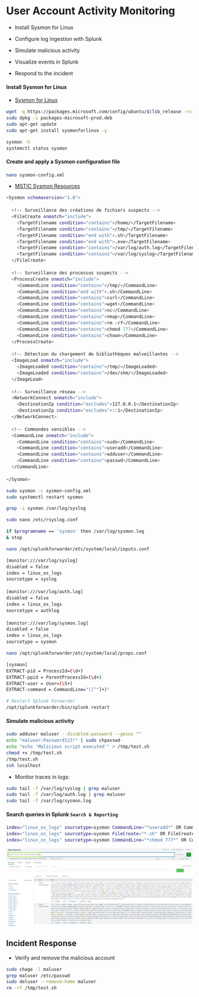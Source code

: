 # User Account Activity Monitoring

- Install Sysmon for Linux

- Configure log ingestion with Splunk

- Simulate malicious activity

- Visualize events in Splunk

- Respond to the incident

#### Install Sysmon for Linux

- [Sysmon for Linux](https://learn.microsoft.com/en-us/sysinternals/downloads/sysmon)

```sh
wget -q https://packages.microsoft.com/config/ubuntu/$(lsb_release -rs)/packages-microsoft-prod.deb -O packages-microsoft-prod.deb
sudo dpkg -i packages-microsoft-prod.deb
sudo apt-get update
sudo apt-get install sysmonforlinux -y
```

```sh
sysmon -h
systemctl status sysmon
```

#### Create and apply a Sysmon configuration file

```sh
nano sysmon-config.xml
```

- [MSTIC Sysmon Resources](https://github.com/microsoft/MSTIC-Sysmon/blob/main/linux/configs/main.xml)

```sh
<Sysmon schemaversion="1.0">

  <!-- Surveillance des créations de fichiers suspects -->
  <FileCreate onmatch="include">
    <TargetFilename condition="contains">/home/</TargetFilename>
    <TargetFilename condition="contains">/tmp/</TargetFilename>
    <TargetFilename condition="end with">.sh</TargetFilename>
    <TargetFilename condition="end with">.exe</TargetFilename>
    <TargetFilename condition="contains">/var/log/auth.log</TargetFilename>
    <TargetFilename condition="contains">/var/log/syslog</TargetFilename>
  </FileCreate>

  <!-- Surveillance des processus suspects -->
  <ProcessCreate onmatch="include">
    <CommandLine condition="contains">/tmp/</CommandLine>
    <CommandLine condition="end with">.sh</CommandLine>
    <CommandLine condition="contains">curl</CommandLine>
    <CommandLine condition="contains">wget</CommandLine>
    <CommandLine condition="contains">nc</CommandLine>
    <CommandLine condition="contains">nmap</CommandLine>
    <CommandLine condition="contains">rm -rf</CommandLine>
    <CommandLine condition="contains">chmod 777</CommandLine>
    <CommandLine condition="contains">chown</CommandLine>
  </ProcessCreate>

  <!-- Détection du chargement de bibliothèques malveillantes -->
  <ImageLoad onmatch="include">
    <ImageLoaded condition="contains">/tmp/</ImageLoaded>
    <ImageLoaded condition="contains">/dev/shm/</ImageLoaded>
  </ImageLoad>

  <!-- Surveillance réseau -->
  <NetworkConnect onmatch="include">
    <DestinationIp condition="excludes">127.0.0.1</DestinationIp>
    <DestinationIp condition="excludes">::1</DestinationIp>
  </NetworkConnect>

  <!-- Commandes sensibles -->
  <CommandLine onmatch="include">
    <CommandLine condition="contains">sudo</CommandLine>
    <CommandLine condition="contains">useradd</CommandLine>
    <CommandLine condition="contains">adduser</CommandLine>
    <CommandLine condition="contains">passwd</CommandLine>
  </CommandLine>

</Sysmon>
```

```sh
sudo sysmon -c sysmon-config.xml
sudo systemctl restart sysmon
```

```sh
grep -i sysmon /var/log/syslog
```

```sh
sudo nano /etc/rsyslog.conf
```

```sh
if $programname == 'sysmon' then /var/log/sysmon.log
& stop
```

```sh
nano /opt/splunkforwarder/etc/system/local/inputs.conf
```

```sh
[monitor:///var/log/syslog]
disabled = false
index = linux_os_logs
sourcetype = syslog

[monitor:///var/log/auth.log]
disabled = false
index = linux_os_logs
sourcetype = authlog

[monitor:///var/log/sysmon.log]
disabled = false
index = linux_os_logs
sourcetype = sysmon
```

```sh
nano /opt/splunkforwarder/etc/system/local/props.conf
```

```sh
[sysmon]
EXTRACT-pid = ProcessId=(\d+)
EXTRACT-ppid = ParentProcessId=(\d+)
EXTRACT-user = User=(\S+)
EXTRACT-command = CommandLine="([^"]+)"
```

```sh
# Restart Splunk Forwarder
/opt/splunkforwarder/bin/splunk restart
```

#### Simulate malicious activity

```sh
sudo adduser maluser --disabled-password --gecos ""
echo "maluser:Password123!" | sudo chpasswd
echo "echo 'Malicious script executed'" > /tmp/test.sh
chmod +x /tmp/test.sh
/tmp/test.sh
ssh localhost
```

- Monitor traces in logs:

```sh
sudo tail -f /var/log/syslog | grep maluser
sudo tail -f /var/log/auth.log | grep maluser
sudo tail -f /var/log/sysmon.log
```

#### Search queries in Splunk `Search & Reporting`

```sh
index="linux_os_logs" sourcetype=sysmon CommandLine="*useradd*" OR CommandLine="*adduser*"
index="linux_os_logs" sourcetype=sysmon FileCreate="*.sh" OR FileCreate="*.exe"
index="linux_os_logs" sourcetype=sysmon CommandLine="*chmod 777*" OR CommandLine="*rm -rf*"
```

![Enterprise](/Splunk_Ubuntu/assets/splunk_linux_15.png)

## Incident Response

- Verify and remove the malicious account

```sh
sudo chage -l maluser
grep maluser /etc/passwd
sudo deluser --remove-home maluser
rm -rf /tmp/test.sh
```
